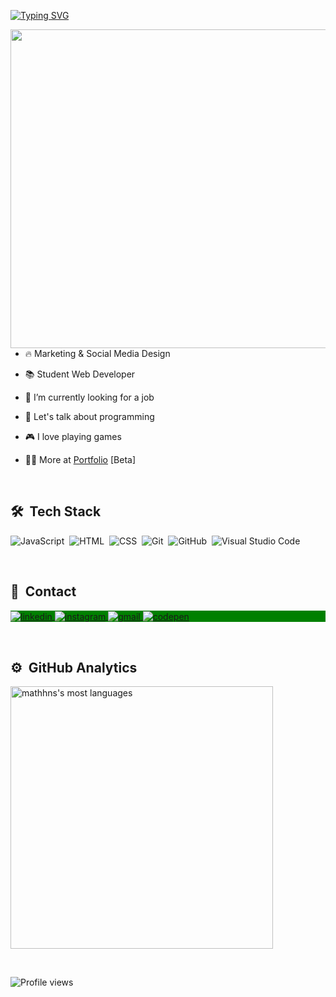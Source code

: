 [![Typing SVG](https://readme-typing-svg.herokuapp.com?color=7CFC00&size=25&center=true&vCenter=true&width=1000&lines=%3C+Ol%C3%A1+%F0%9F%91%8B%2C+me+chamo+Matheus!+%F0%9F%91%A8%E2%80%8D%F0%9F%92%BB+%2F%3E)](https://git.io/typing-svg)

<img align="right" height="510em" src="https://raw.githubusercontent.com/gist/mathhns/5a011697f26c4afd6e29ffb28573df60/raw/81401da9cde6bbbc9c7978cf5728cf83a0e77452/githubcard.svg"/>

## 
<br>

- 🔥 Marketing & Social Media Design

- 📚 Student Web Developer

- 🔭 I’m currently looking for a job

- 💬 Let's talk about programming

- 🎮 I love playing games

- 👨‍💻 More at [Portfolio](https://mathhns.github.io/) [Beta]
<br>

## 🛠 &nbsp;Tech Stack

![JavaScript](https://img.shields.io/badge/-JavaScript-05122A?style=flat&logo=javascript)&nbsp;
![HTML](https://img.shields.io/badge/-HTML-05122A?style=flat&logo=HTML5)&nbsp;
![CSS](https://img.shields.io/badge/-CSS-05122A?style=flat&logo=CSS3&logoColor=1572B6)&nbsp;
![Git](https://img.shields.io/badge/-Git-05122A?style=flat&logo=git)&nbsp;
![GitHub](https://img.shields.io/badge/-GitHub-05122A?style=flat&logo=github)&nbsp;
![Visual Studio Code](https://img.shields.io/badge/-VSCode-05122A?style=flat&logo=visual-studio-code&logoColor=007ACC)&nbsp;

<br>

## 📌 &nbsp;Contact

<p align="left" style="background:green">
<a href="https://linkedin.com/in/mathhns">
  <img align="center" src="https://img.shields.io/badge/-Linkedin-05122A?style=flat&logo=linkedin" alt="linkedin"/>
</a>
<a href="https://instagram.com/mathhns">
 <img align="center" src="https://img.shields.io/badge/-Instagram-05122A?style=flat&logo=instagram" alt="instagram"/>
</a>
<a>
<a href="mailto:matheusnunessilva17@gmail.com">
 <img align="center" src="https://img.shields.io/badge/-Gmail-05122A?style=flat&logo=gmail" alt="gmail"/>
</a>
  <a href="https://codepen.io/mathhns" target="_blank">
  <img align="center" src="https://img.shields.io/badge/-Codepen-05122A?style=flat&logo=codepen" alt="codepen"/>
</a>
</p>
  
<br>
  
## ⚙️ &nbsp;GitHub Analytics

<p align="left">
  <img width="420em" src="https://github-readme-stats.vercel.app/api/top-langs/?username=mathhns&layout=compact&theme=chartreuse-dark" alt="mathhns's most languages"/>
</p>

<br>

<p align="left"> <img src="https://komarev.com/ghpvc/?username=mathhns&color=green" alt="Profile views"/></p>
